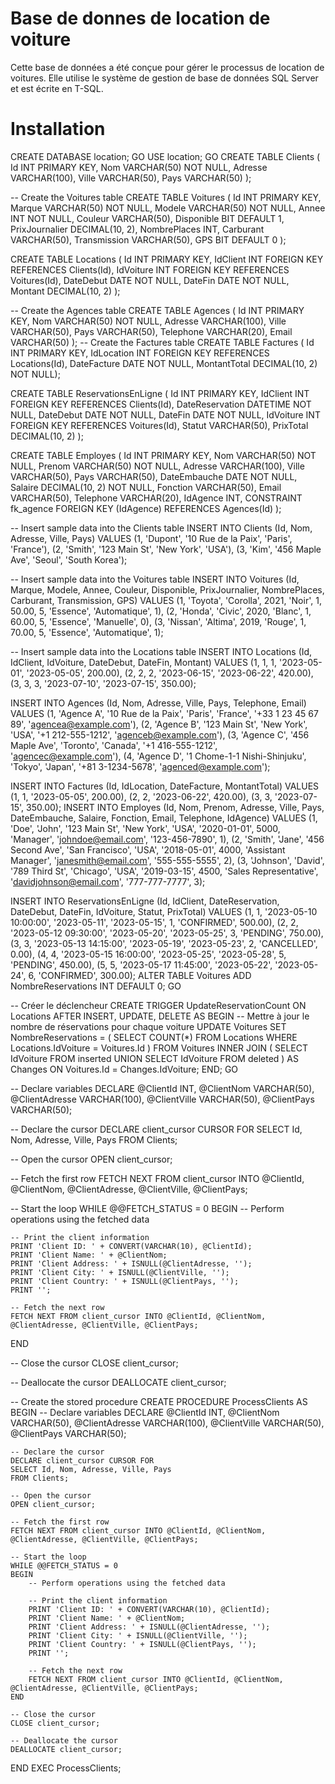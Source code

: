 # Base de donnes de location de voiture
Cette base de données a été conçue pour gérer le processus de location de voitures. Elle utilise le système de gestion de base de données SQL Server et est écrite en T-SQL.
# Installation
CREATE DATABASE  location;
GO
USE location;
GO
CREATE TABLE Clients (
Id INT PRIMARY KEY,
Nom VARCHAR(50) NOT NULL,
Adresse VARCHAR(100),
Ville VARCHAR(50),
Pays VARCHAR(50)
);

-- Create the Voitures table
CREATE TABLE Voitures (
Id INT PRIMARY KEY,
Marque VARCHAR(50) NOT NULL,
Modele VARCHAR(50) NOT NULL,
Annee INT NOT NULL,
Couleur VARCHAR(50),
Disponible BIT DEFAULT 1,
PrixJournalier DECIMAL(10, 2),
NombrePlaces INT,
Carburant VARCHAR(50),
Transmission VARCHAR(50),
GPS BIT DEFAULT 0
);

CREATE TABLE Locations (
Id INT PRIMARY KEY,
IdClient INT FOREIGN KEY REFERENCES Clients(Id),
IdVoiture INT FOREIGN KEY REFERENCES Voitures(Id),
DateDebut DATE NOT NULL,
DateFin DATE NOT NULL,
Montant DECIMAL(10, 2)
);

-- Create the Agences table
CREATE TABLE Agences (
Id INT PRIMARY KEY,
Nom VARCHAR(50) NOT NULL,
Adresse VARCHAR(100),
Ville VARCHAR(50),
Pays VARCHAR(50),
Telephone VARCHAR(20),
Email VARCHAR(50)
);
-- Create the Factures table
CREATE TABLE Factures (
    Id INT PRIMARY KEY,
    IdLocation INT FOREIGN KEY REFERENCES Locations(Id),
    DateFacture DATE NOT NULL,
    MontantTotal DECIMAL(10, 2) NOT NULL);

CREATE TABLE ReservationsEnLigne (
Id INT PRIMARY KEY,
IdClient INT FOREIGN KEY REFERENCES Clients(Id),
DateReservation DATETIME NOT NULL,
DateDebut DATE NOT NULL,
DateFin DATE NOT NULL,
IdVoiture INT FOREIGN KEY REFERENCES Voitures(Id),
Statut VARCHAR(50),
PrixTotal DECIMAL(10, 2)
);

CREATE TABLE Employes (
Id INT PRIMARY KEY,
Nom VARCHAR(50) NOT NULL,
Prenom VARCHAR(50) NOT NULL,
Adresse VARCHAR(100),
Ville VARCHAR(50),
Pays VARCHAR(50),
DateEmbauche DATE NOT NULL,
Salaire DECIMAL(10, 2) NOT NULL,
Fonction VARCHAR(50),
Email VARCHAR(50),
Telephone VARCHAR(20),
IdAgence INT,
CONSTRAINT fk_agence FOREIGN KEY (IdAgence) REFERENCES Agences(Id)
);




-- Insert sample data into the Clients table
INSERT INTO Clients (Id, Nom, Adresse, Ville, Pays)
VALUES (1, 'Dupont', '10 Rue de la Paix', 'Paris', 'France'),
(2, 'Smith', '123 Main St', 'New York', 'USA'),
(3, 'Kim', '456 Maple Ave', 'Seoul', 'South Korea');

-- Insert sample data into the Voitures table
INSERT INTO Voitures (Id, Marque, Modele, Annee, Couleur, Disponible, PrixJournalier, NombrePlaces, Carburant, Transmission, GPS)
VALUES (1, 'Toyota', 'Corolla', 2021, 'Noir', 1, 50.00, 5, 'Essence', 'Automatique', 1),
(2, 'Honda', 'Civic', 2020, 'Blanc', 1, 60.00, 5, 'Essence', 'Manuelle', 0),
(3, 'Nissan', 'Altima', 2019, 'Rouge', 1, 70.00, 5, 'Essence', 'Automatique', 1);

-- Insert sample data into the Locations table
INSERT INTO Locations (Id, IdClient, IdVoiture, DateDebut, DateFin, Montant)
VALUES (1, 1, 1, '2023-05-01', '2023-05-05', 200.00),
(2, 2, 2, '2023-06-15', '2023-06-22', 420.00),
(3, 3, 3, '2023-07-10', '2023-07-15', 350.00);

INSERT INTO Agences (Id, Nom, Adresse, Ville, Pays, Telephone, Email)
VALUES (1, 'Agence A', '10 Rue de la Paix', 'Paris', 'France', '+33 1 23 45 67 89', 'agencea@example.com'),
(2, 'Agence B', '123 Main St', 'New York', 'USA', '+1 212-555-1212', 'agenceb@example.com'),
(3, 'Agence C', '456 Maple Ave', 'Toronto', 'Canada', '+1 416-555-1212', 'agencec@example.com'),
 (4, 'Agence D', '1 Chome-1-1 Nishi-Shinjuku', 'Tokyo', 'Japan', '+81 3-1234-5678', 'agenced@example.com');

 INSERT INTO Factures (Id, IdLocation, DateFacture, MontantTotal)
VALUES (1, 1, '2023-05-05', 200.00),
       (2, 2, '2023-06-22', 420.00),
       (3, 3, '2023-07-15', 350.00);
INSERT INTO Employes (Id, Nom, Prenom, Adresse, Ville, Pays, DateEmbauche, Salaire, Fonction, Email, Telephone, IdAgence)
VALUES
(1, 'Doe', 'John', '123 Main St', 'New York', 'USA', '2020-01-01', 5000, 'Manager', 'johndoe@email.com', '123-456-7890', 1),
(2, 'Smith', 'Jane', '456 Second Ave', 'San Francisco', 'USA', '2018-05-01', 4000, 'Assistant Manager', 'janesmith@email.com', '555-555-5555', 2),
(3, 'Johnson', 'David', '789 Third St', 'Chicago', 'USA', '2019-03-15', 4500, 'Sales Representative', 'davidjohnson@email.com', '777-777-7777', 3);

INSERT INTO ReservationsEnLigne (Id, IdClient, DateReservation, DateDebut, DateFin, IdVoiture, Statut, PrixTotal) 
VALUES (1, 1, '2023-05-10 10:00:00', '2023-05-11', '2023-05-15', 1, 'CONFIRMED', 500.00),
       (2, 2, '2023-05-12 09:30:00', '2023-05-20', '2023-05-25', 3, 'PENDING', 750.00),
       (3, 3, '2023-05-13 14:15:00', '2023-05-19', '2023-05-23', 2, 'CANCELLED', 0.00),
       (4, 4, '2023-05-15 16:00:00', '2023-05-25', '2023-05-28', 5, 'PENDING', 450.00),
       (5, 5, '2023-05-17 11:45:00', '2023-05-22', '2023-05-24', 6, 'CONFIRMED', 300.00);
ALTER TABLE Voitures
ADD NombreReservations INT DEFAULT 0;
GO






-- Créer le déclencheur
CREATE TRIGGER UpdateReservationCount
ON Locations
AFTER INSERT, UPDATE, DELETE
AS
BEGIN
    -- Mettre à jour le nombre de réservations pour chaque voiture
    UPDATE Voitures
    SET NombreReservations = (
        SELECT COUNT(*) FROM Locations WHERE Locations.IdVoiture = Voitures.Id
    )
    FROM Voitures
    INNER JOIN (
        SELECT IdVoiture FROM inserted
        UNION
        SELECT IdVoiture FROM deleted
    ) AS Changes ON Voitures.Id = Changes.IdVoiture;
END;
GO

-- Declare variables
DECLARE @ClientId INT,
        @ClientNom VARCHAR(50),
        @ClientAdresse VARCHAR(100),
        @ClientVille VARCHAR(50),
        @ClientPays VARCHAR(50);

-- Declare the cursor
DECLARE client_cursor CURSOR FOR
SELECT Id, Nom, Adresse, Ville, Pays
FROM Clients;

-- Open the cursor
OPEN client_cursor;

-- Fetch the first row
FETCH NEXT FROM client_cursor INTO @ClientId, @ClientNom, @ClientAdresse, @ClientVille, @ClientPays;

-- Start the loop
WHILE @@FETCH_STATUS = 0
BEGIN
    -- Perform operations using the fetched data
    
    -- Print the client information
    PRINT 'Client ID: ' + CONVERT(VARCHAR(10), @ClientId);
    PRINT 'Client Name: ' + @ClientNom;
    PRINT 'Client Address: ' + ISNULL(@ClientAdresse, '');
    PRINT 'Client City: ' + ISNULL(@ClientVille, '');
    PRINT 'Client Country: ' + ISNULL(@ClientPays, '');
    PRINT '';

    -- Fetch the next row
    FETCH NEXT FROM client_cursor INTO @ClientId, @ClientNom, @ClientAdresse, @ClientVille, @ClientPays;
END

-- Close the cursor
CLOSE client_cursor;

-- Deallocate the cursor
DEALLOCATE client_cursor;



-- Create the stored procedure
CREATE PROCEDURE ProcessClients
AS
BEGIN
    -- Declare variables
    DECLARE @ClientId INT,
            @ClientNom VARCHAR(50),
            @ClientAdresse VARCHAR(100),
            @ClientVille VARCHAR(50),
            @ClientPays VARCHAR(50);

    -- Declare the cursor
    DECLARE client_cursor CURSOR FOR
    SELECT Id, Nom, Adresse, Ville, Pays
    FROM Clients;

    -- Open the cursor
    OPEN client_cursor;

    -- Fetch the first row
    FETCH NEXT FROM client_cursor INTO @ClientId, @ClientNom, @ClientAdresse, @ClientVille, @ClientPays;

    -- Start the loop
    WHILE @@FETCH_STATUS = 0
    BEGIN
        -- Perform operations using the fetched data
        
        -- Print the client information
        PRINT 'Client ID: ' + CONVERT(VARCHAR(10), @ClientId);
        PRINT 'Client Name: ' + @ClientNom;
        PRINT 'Client Address: ' + ISNULL(@ClientAdresse, '');
        PRINT 'Client City: ' + ISNULL(@ClientVille, '');
        PRINT 'Client Country: ' + ISNULL(@ClientPays, '');
        PRINT '';

        -- Fetch the next row
        FETCH NEXT FROM client_cursor INTO @ClientId, @ClientNom, @ClientAdresse, @ClientVille, @ClientPays;
    END

    -- Close the cursor
    CLOSE client_cursor;

    -- Deallocate the cursor
    DEALLOCATE client_cursor;
END
EXEC ProcessClients;
